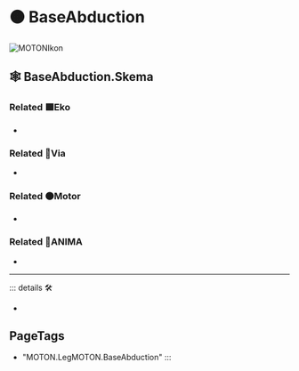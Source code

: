 # 🟠 <motor>BaseAbduction</motor>

![MOTONIkon](/Ikon/Motor_Ikon.png)

## 🕸 BaseAbduction.Skema

### Related 🟩<ekos>Eko</ekos>

-

### Related 🔻<via>Via</via>

-

### Related 🟠<motor>Motor</motor>

-

### Related 💜<anima>ANIMA</anima>

-

---

<!-- =================================================== -->
<!-- =================================================== -->
<!-- =================================================== -->
<!-- =================================================== -->
<!-- =================================================== -->
::: details 🛠

-

<h2>PageTags</h2>

- "MOTON.LegMOTON.BaseAbduction"
:::
